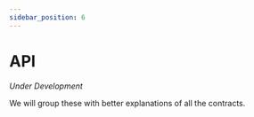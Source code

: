 ```yaml
---
sidebar_position: 6
---
```


# API

*Under Development*

We will group these with better explanations of all the contracts.
